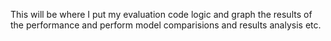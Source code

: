 This will be where I put my evaluation code logic and graph the results of the performance and perform model comparisions and results analysis etc.